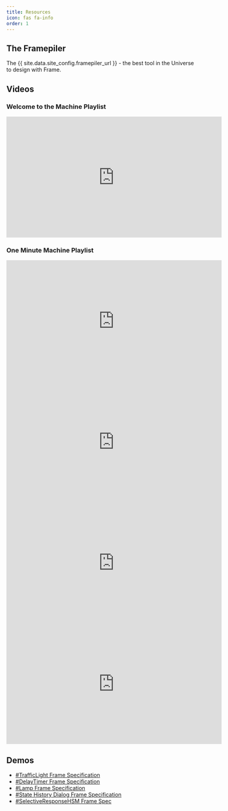 ```yaml
---
title: Resources
icon: fas fa-info
order: 1
---
```


## The Framepiler

The {{ site.data.site_config.framepiler_url }} - the best tool in the Universe to design with Frame.

## Videos

### Welcome to the Machine Playlist
<iframe width="560" height="315" src="https://www.youtube.com/embed/MfOIQfuPw30" title="YouTube video player" frameborder="0" allow="accelerometer; autoplay; clipboard-write; encrypted-media; gyroscope; picture-in-picture" allowfullscreen></iframe>

### One Minute Machine Playlist

<iframe width="560" height="315" src="https://www.youtube.com/embed/q_kF05GFaXY" title="YouTube video player" frameborder="0" allow="accelerometer; autoplay; clipboard-write; encrypted-media; gyroscope; picture-in-picture" allowfullscreen></iframe>

<iframe width="560" height="315" src="https://www.youtube.com/embed/WOm0qb4hNf4" title="YouTube video player" frameborder="0" allow="accelerometer; autoplay; clipboard-write; encrypted-media; gyroscope; picture-in-picture" allowfullscreen></iframe>

<iframe width="560" height="315" src="https://www.youtube.com/embed/8Cvd6PsCPAY" title="YouTube video player" frameborder="0" allow="accelerometer; autoplay; clipboard-write; encrypted-media; gyroscope; picture-in-picture" allowfullscreen></iframe>

<iframe width="560" height="315" src="https://www.youtube.com/embed/mC-i0yCKhpE" title="YouTube video player" frameborder="0" allow="accelerometer; autoplay; clipboard-write; encrypted-media; gyroscope; picture-in-picture" allowfullscreen></iframe>

## Demos

- [#TrafficLight Frame Specification](https://codepen.io/frame-lang/full/0ab0c3b2c9d6d90afb2edde735ced802)
- [#DelayTimer Frame Specification](https://codepen.io/frame-lang/full/a2bbabfae01f146596f88dd618ceffc3)
- [#Lamp Frame Specification](https://codepen.io/frame-lang/full/e96568889939d3bc112b16528900c352)
- [#State History Dialog Frame Specification](https://codepen.io/frame-lang/full/08e54c63c959c03a17d6045334b2a46c)
- [#SelectiveResponseHSM Frame Spec](https://codepen.io/frame-lang/full/193605416ad00e62d4ac20312844cdf5)
